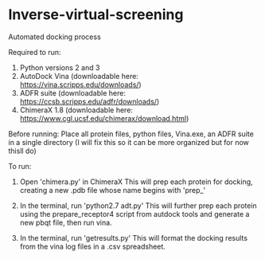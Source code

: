 # Inverse-virtual-screening
Automated docking process

Required to run:
1. Python versions 2 and 3
2. AutoDock Vina (downloadable here: https://vina.scripps.edu/downloads/)
3. ADFR suite (downloadable here: https://ccsb.scripps.edu/adfr/downloads/)
4. ChimeraX 1.8 (downloadable here: https://www.cgl.ucsf.edu/chimerax/download.html)

     
     

Before running:
Place all protein files, python files, Vina.exe, an ADFR suite in a single directory (I will fix this so it can be more organized but for now thisll do)

To run:
1. Open 'chimera.py' in ChimeraX
     This will prep each protein for docking, creating a new .pdb file whose name begins with 'prep_'

2. In the terminal, run 'python2.7 adt.py'
     This will further prep each protein using the prepare_receptor4 script from autdock tools and generate a new pbqt file, then run vina.

4. In the terminal, run 'getresults.py'
     This will format the docking results from the vina log files in a .csv spreadsheet.
